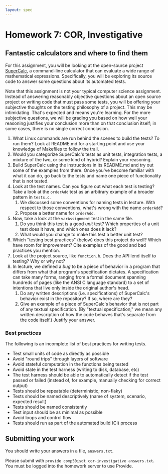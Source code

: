 ```yaml
---
layout: spec
---
```

# Homework 7: COR, Investigative

## Fantastic calculators and where to find them

For this assignment, you will be looking at the open-source project
[SuperCalc](https://github.com/cs50isdt/SuperCalc), a command-line
calculator that can evaluate a wide range of mathematical expressions.
Specifically, you will be exploring its source code to answer some questions
about its automated tests.

Note that this assignment is not your typical computer science assignment.
Instead of answering reasonably objective questions about an open source
project or writing code that must pass some tests, you will be offering your
subjective thoughts on the testing philosophy of a project. This may be
intimidating. That's expected and means you're learning. For the more
subjective questions, we will be grading you based on how well your reasoning
justifies your conclusion more than on that conclusion itself; in some cases,
there is no single correct conclusion.

1. What Linux commands are run behind the scenes to build the tests? To run
   them? Look at README.md for a starting point and use your knowledge of
   Makefiles to follow the trail.
2. Would you categorize SuperCalc's tests as unit tests, integration tests, a
   mixture of the two, or some kind of hybrid? Explain your reasoning.
3. Build SuperCalc using the instructions in its README.md and try out some of
   the examples from there. Once you've become familiar with what it can do, go
   back to the tests and name one piece of functionality that is not tested.
4. Look at the test names. Can you figure out what each test is testing? Take a
   look at the `orderAdd` test as an arbitrary example of a broader pattern in
   `tests.c`.
   1. We discussed some conventions for naming tests in lecture. With respect
      to those conventions, what's wrong with the name `orderAdd`?
   2. Propose a better name for `orderAdd`.
5. Now, take a look at the `varAssignment` test in the same file.
   1. Do you think this test is a good *unit* test? Which properties of a unit
      test does it have, and which ones does it lack?
   2. What would you change to make this test a better unit test?
6. Which "testing best practices" (below) does this project do well? Which have
   room for improvement? Cite examples of the good and bad practices you
   mention.
7. Look at the project source, like `function.h`. Does the API lend itself to
   testing? Why or why not?
8. In lecture, we defined a *bug* to be a piece of behavior in a program that
   differs from what that program's specification dictates. A specification can
   take many forms, ranging from a formal document spanning hundreds of pages
   (like the ANSI C language standard) to a set of intentions that live only
   inside the original author's head.
   1. Do any written descriptions (i.e. specifications) of SuperCalc's behavior
      exist in the repository? If so, where are they?
   2. Give an example of a piece of SuperCalc's behavior that is not part of
      any textual specification. (By "textual specification," we mean any
      written description of how the code behaves that's separate from the code
      itself.) Justify your answer.

### Best practices

The following is an incomplete list of best practices for writing tests.

* Test small units of code as directly as possible
* Avoid "round trips" through layers of software
* Avoid stateful computation in the functions being tested
* Avoid state in the test harness (writing to disk, database, etc)
* The test harness should be able to automatically detect if the test passed or
  failed (instead of, for example, manually checking for correct output)
* Tests should be repeatable (deterministic; non-flaky)
* Tests should be named descriptively (name of system, scenario, expected
  result)
* Tests should be named consistently
* Test input should be as minimal as possible
* Avoid loops and control flow
* Tests should run as part of the automated build (CI) process

## Submitting your work

You should write your answers in a file, `answers.txt`.

Please submit with `provide comp50isdt cor-investigative answers.txt`. You must
be logged into the homework server to use Provide.
